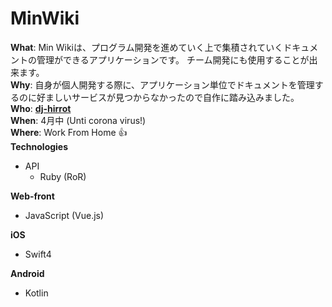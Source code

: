 # MinWiki
**What**: Min Wikiは、プログラム開発を進めていく上で集積されていくドキュメントの管理ができるアプリケーションです。
チーム開発にも使用することが出来ます。  
**Why**: 自身が個人開発する際に、アプリケーション単位でドキュメントを管理するのに好ましいサービスが見つからなかったので自作に踏み込みました。  
**Who**: **[dj-hirrot](https://github.com/dj-hirrot)**  
**When**: 4月中 (Unti corona virus!)  
**Where**: Work From Home :thumbsup:  
**Technologies**
- API
    - Ruby (RoR)

**Web-front**
- JavaScript (Vue.js)

**iOS**
  - Swift4

**Android**
  - Kotlin
